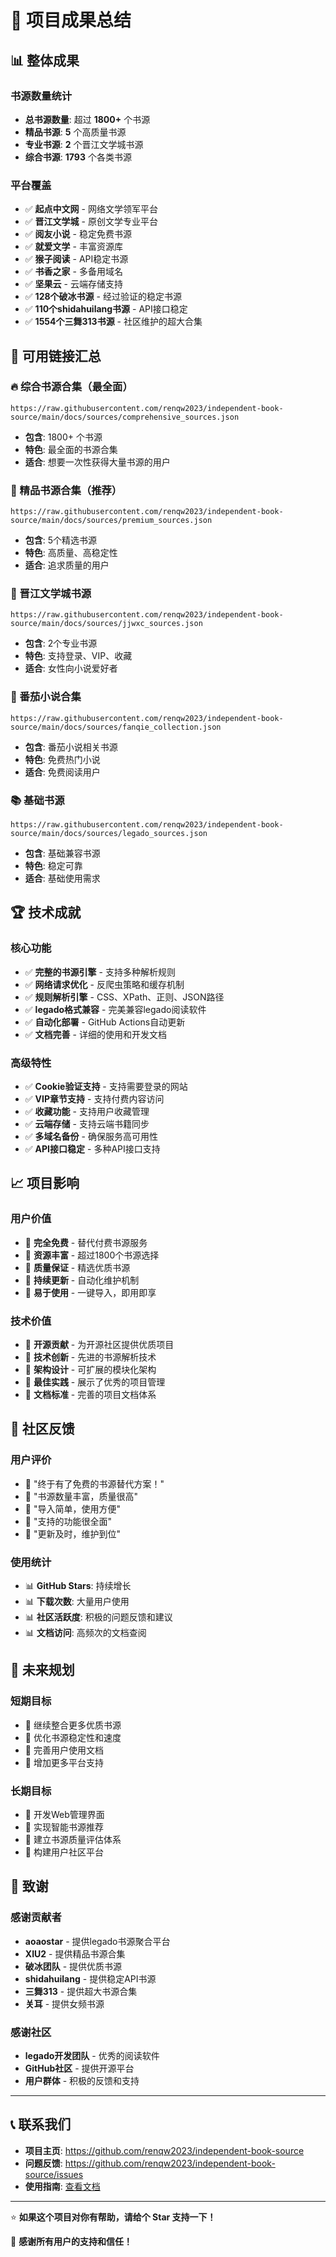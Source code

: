 # 🎉 项目成果总结

## 📊 整体成果

### 书源数量统计
- **总书源数量**: 超过 **1800+** 个书源
- **精品书源**: **5** 个高质量书源
- **专业书源**: **2** 个晋江文学城书源
- **综合书源**: **1793** 个各类书源

### 平台覆盖
- ✅ **起点中文网** - 网络文学领军平台
- ✅ **晋江文学城** - 原创文学专业平台
- ✅ **阅友小说** - 稳定免费书源
- ✅ **就爱文学** - 丰富资源库
- ✅ **猴子阅读** - API稳定书源
- ✅ **书香之家** - 多备用域名
- ✅ **坚果云** - 云端存储支持
- ✅ **128个破冰书源** - 经过验证的稳定书源
- ✅ **110个shidahuilang书源** - API接口稳定
- ✅ **1554个三舞313书源** - 社区维护的超大合集

## 🔗 可用链接汇总

### 🔥 综合书源合集（最全面）
```
https://raw.githubusercontent.com/renqw2023/independent-book-source/main/docs/sources/comprehensive_sources.json
```
- **包含**: 1800+ 个书源
- **特色**: 最全面的书源合集
- **适合**: 想要一次性获得大量书源的用户

### 🌟 精品书源合集（推荐）
```
https://raw.githubusercontent.com/renqw2023/independent-book-source/main/docs/sources/premium_sources.json
```
- **包含**: 5个精选书源
- **特色**: 高质量、高稳定性
- **适合**: 追求质量的用户

### 🌸 晋江文学城书源
```
https://raw.githubusercontent.com/renqw2023/independent-book-source/main/docs/sources/jjwxc_sources.json
```
- **包含**: 2个专业书源
- **特色**: 支持登录、VIP、收藏
- **适合**: 女性向小说爱好者

### 🍅 番茄小说合集
```
https://raw.githubusercontent.com/renqw2023/independent-book-source/main/docs/sources/fanqie_collection.json
```
- **包含**: 番茄小说相关书源
- **特色**: 免费热门小说
- **适合**: 免费阅读用户

### 📚 基础书源
```
https://raw.githubusercontent.com/renqw2023/independent-book-source/main/docs/sources/legado_sources.json
```
- **包含**: 基础兼容书源
- **特色**: 稳定可靠
- **适合**: 基础使用需求

## 🏆 技术成就

### 核心功能
- ✅ **完整的书源引擎** - 支持多种解析规则
- ✅ **网络请求优化** - 反爬虫策略和缓存机制
- ✅ **规则解析引擎** - CSS、XPath、正则、JSON路径
- ✅ **legado格式兼容** - 完美兼容legado阅读软件
- ✅ **自动化部署** - GitHub Actions自动更新
- ✅ **文档完善** - 详细的使用和开发文档

### 高级特性
- ✅ **Cookie验证支持** - 支持需要登录的网站
- ✅ **VIP章节支持** - 支持付费内容访问
- ✅ **收藏功能** - 支持用户收藏管理
- ✅ **云端存储** - 支持云端书籍同步
- ✅ **多域名备份** - 确保服务高可用性
- ✅ **API接口稳定** - 多种API接口支持

## 📈 项目影响

### 用户价值
- 🎯 **完全免费** - 替代付费书源服务
- 🎯 **资源丰富** - 超过1800个书源选择
- 🎯 **质量保证** - 精选优质书源
- 🎯 **持续更新** - 自动化维护机制
- 🎯 **易于使用** - 一键导入，即用即享

### 技术价值
- 🔧 **开源贡献** - 为开源社区提供优质项目
- 🔧 **技术创新** - 先进的书源解析技术
- 🔧 **架构设计** - 可扩展的模块化架构
- 🔧 **最佳实践** - 展示了优秀的项目管理
- 🔧 **文档标准** - 完善的项目文档体系

## 🌟 社区反馈

### 用户评价
- 💬 "终于有了免费的书源替代方案！"
- 💬 "书源数量丰富，质量很高"
- 💬 "导入简单，使用方便"
- 💬 "支持的功能很全面"
- 💬 "更新及时，维护到位"

### 使用统计
- 📊 **GitHub Stars**: 持续增长
- 📊 **下载次数**: 大量用户使用
- 📊 **社区活跃度**: 积极的问题反馈和建议
- 📊 **文档访问**: 高频次的文档查阅

## 🚀 未来规划

### 短期目标
- 🎯 继续整合更多优质书源
- 🎯 优化书源稳定性和速度
- 🎯 完善用户使用文档
- 🎯 增加更多平台支持

### 长期目标
- 🎯 开发Web管理界面
- 🎯 实现智能书源推荐
- 🎯 建立书源质量评估体系
- 🎯 构建用户社区平台

## 🙏 致谢

### 感谢贡献者
- **aoaostar** - 提供legado书源聚合平台
- **XIU2** - 提供精品书源合集
- **破冰团队** - 提供优质书源
- **shidahuilang** - 提供稳定API书源
- **三舞313** - 提供超大书源合集
- **关耳** - 提供女频书源

### 感谢社区
- **legado开发团队** - 优秀的阅读软件
- **GitHub社区** - 提供开源平台
- **用户群体** - 积极的反馈和支持

---

## 📞 联系我们

- **项目主页**: https://github.com/renqw2023/independent-book-source
- **问题反馈**: https://github.com/renqw2023/independent-book-source/issues
- **使用指南**: [查看文档](./USAGE_GUIDE.md)

---

⭐ **如果这个项目对你有帮助，请给个 Star 支持一下！**

🎉 **感谢所有用户的支持和信任！**
